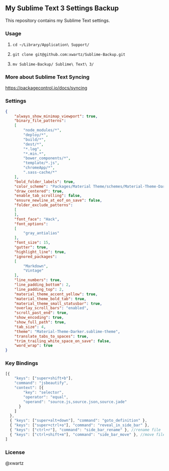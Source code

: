 
## My Sublime Text 3 Settings Backup

This repository contains my Sublime Text settings.

### Usage

1. `cd ~/Library/Application\ Support/`

2. `git clone git@github.com:xwartz/Sublime-Backup.git`

3. `mv Sublime-Backup/ Sublime\ Text\ 3/`

### More about Sublime Text Syncing
https://packagecontrol.io/docs/syncing

### Settings
```json
{
	"always_show_minimap_viewport": true,
	"binary_file_patterns":
	[
		"node_modules/*",
		"deploy/*",
		"build/*",
		"dest/*",
		"*.log",
		"*.min.*",
		"bower_components/*",
		"template/*.js",
		"chromeApp/*",
		".sass-cache/*"
	],
	"bold_folder_labels": true,
	"color_scheme": "Packages/Material Theme/schemes/Material-Theme-Darker.tmTheme",
	"draw_centered": true,
	"enable_tab_scrolling": false,
	"ensure_newline_at_eof_on_save": false,
	"folder_exclude_patterns":
	[
	],
	"font_face": "Hack",
	"font_options":
	[
		"gray_antialias"
	],
	"font_size": 15,
	"gutter": true,
	"highlight_line": true,
	"ignored_packages":
	[
		"Markdown",
		"Vintage"
	],
	"line_numbers": true,
	"line_padding_bottom": 2,
	"line_padding_top": 2,
	"material_theme_accent_yellow": true,
	"material_theme_bold_tab": true,
	"material_theme_small_statusbar": true,
	"overlay_scroll_bars": "enabled",
	"scroll_past_end": true,
	"show_encoding": true,
	"show_full_path": true,
	"tab_size": 4,
	"theme": "Material-Theme-Darker.sublime-theme",
	"translate_tabs_to_spaces": true,
	"trim_trailing_white_space_on_save": false,
	"word_wrap": true
}

```

### Key Bindings
```js
[{
    "keys": ["super+shift+b"],
    "command": "jsbeautify",
    "context": [{
        "key": "selector",
        "operator": "equal",
        "operand": "source.js,source.json,source.jade"
      }
    ]
  },
  { "keys": ["super+alt+down"], "command": "goto_definition" },
  { "keys": ["super+ctrl+o"], "command": "reveal_in_side_bar" },
  { "keys": ["ctrl+r"], "command": "side_bar_rename" }, //rename file
  { "keys": ["ctrl+shift+m"], "command": "side_bar_move" }, //move file
]
```

### License
@xwartz
